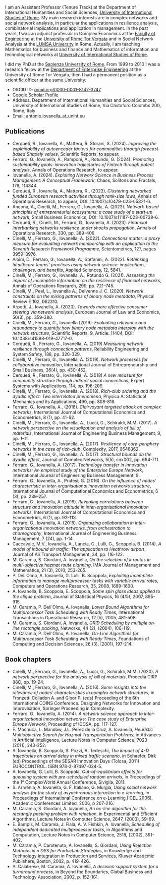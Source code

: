 
I am an Assistant Professor (Tenure Track) at the Department of International Humanities and Social Sciences, [University of International Studies of Rome](https://www.unint.eu/it/). My main research interests are in complex networks and social network analysis, in particular the applications in resilience analysis, combinatorial implications and application in management. In the past years, I was an adjunct professor in Complex Economics at the [Faculty of Engineering](http://gestionale.uniroma2.it) at the [University of Rome Tor Vergata](http://web.uniroma2.it) and in Social Network Analysis at the [LUMSA University](https://www.lumsa.it/antonio-iovanella) in Rome. Actually, I am teaching Mathematics for business and finance and Mathematics of information and technological networks at [University of International Studies of Rome](https://www.unint.eu/it/).

I did my PhD at the [Sapienza University of Rome](www.uniroma1.it). From 1999 to 2010 I was a research fellow at the [Department of Enterprise Engineering](http://dii.uniroma2.it) at the University of Rome Tor Vergata, then I had a permanent position as a scientific officer at the same University.

- ORCID ID: [orcid.org/0000-0001-8147-3747](orcid.org/0000-0001-8147-3747)
- [Google Scholar Profile](https://scholar.google.it/citations?user=Df1ocvAAAAAJ&hl=it)
- Address: Department of International Humanities and Social Sciences, University of International Studies of Rome, Via Cristoforo Colombo 200, Rome, Italy
- Email: antonio.iovanella_at_unint.eu

## Publications
- Cerqueti, R., Iovanella, A., Mattera, R. Storani, S. (2024). _Improving the explainability of autoencoder factors for commodities through forecast-based Shapely values_, Scientific Reports, to appear.
- Ferraro, G., Iovanella, A., Ramponi, A., Rotundo, G. (2024). _Promoting sustainability goals: innovation trajectories of Fintech through patent analysis_, Annals of Operations Research, to appear.
- Iovanella, A. (2024). _Exploiting Network Science in Business Process Management: A Conceptual Framework_, Chaos, Solitons and Fractals, 178, 114344.
- Cerqueti, R., Iovanella, A., Mattera, R., (2023). _Clustering networked funded European research activities through rank-size laws_, Annals of Operations Research, to appear, DOI: 10.1007/s10479-023-05321-6.
- Ancona, A., Cinelli, M., Ferraro, G., Iovanella, A. (2023). _Network-based principles of entrepreneurial ecosystems: a case study of a start-up network_, Small Business Economics, DOI: 10.1007/s11187-023-00738-6.
- Cerqueti, R., Cinelli, M., Ferraro, G., Iovanella, A. (2023). _Financial interbanking networks resilience under shocks propagation_, Annals of Operations Research, 330, pp. 389-409.
- Cinelli, M., Ferraro, G., Iovanella, A. (2022). _Connections matter: a proxy measure for evaluating network membership with an application to the Seventh Research Framework Programme_, Scientometrics, 127, pages 3959–3976.
- Aloini, D., Ferraro, G., Iovanella, A., Stefanini, A. (2022). _Rethinking healthcare teams’ practices using network science: implications, challenges, and benefits_, Applied Sciences, 12, 5841.
- Cinelli, M., Ferraro, G., Iovanella, A., Rotundo G. (2021). _Assessing the impact of incomplete information on the resilience of financial networks_, Annals of Operations Research, 299, pp. 721–745.
- Cinelli, M., Peel, L., Iovanella A., Delvenne J. C. (2020). _Network constraints on the mixing patterns of binary node metadata_, Physical Review E 102, 062310.
- Arpetti, J., Iovanella, A. (2020). _Towards more effective consumer steering via network analysis_, European Journal of Law and Economics, 50(3), pp. 359-380.
- Cinelli, M., Ferraro, G., Iovanella (2019). _Evaluating relevance and redundancy to quantify how binary node metadata interplay with the network structure_, Scientific Reports, 9, Article: 11404, DOI: 10.1038/s41598-019-47717-0.
- Cerqueti, R., Ferraro, G., Iovanella, A. (2019) _Measuring network resilience through connection patterns_, Reliability Engineering and System Safety, 188, pp. 320-329.
-	Cinelli, M., Ferraro, G., Iovanella, A. (2019). _Network processes for collaborative innovation_, International Journal of Entrepreneurship and Small Business, 36(4), pp. 430-452.
- Cerqueti, R., Ferraro, G., Iovanella, A. (2018) _A new measure for community structure through indirect social connections_, Expert Systems with Applications, 114, pp. 196-209.
- Cinelli, M., Ferraro, G., Iovanella, A. (2018). _Rich-club ordering and the dyadic effect: Two interrelated phenomena_, Physica A: Statistical Mechanics and its Applications, 490, pp. 808-818.
- Ferraro, G., Iovanella, A., (2018). _Clairvoyant targeted attack on complex networks_, International Journal of Computational Economics and Econometrics, 8 (1), pp. 41-62. 
- Cinelli, M., Ferraro, G., Iovanella, A., Lucci, G., Schiraldi, M.M. (2017). _A network perspective on the visualization and analysis of bill of materials_, International Journal of Engineering Business Management, 9, pp. 1-11.
- Cinelli, M., Ferraro, G., Iovanella, A. (2017). _Resilience of core-periphery networks in the case of rich-club_, Complexity, 2017, 6548362.
-	Cinelli, M., Ferraro, G., Iovanella, A. (2017). _Structural bounds on the dyadic effect_, Journal of Complex Networks, 5(5), cnx002, pp. 694-711.
-	Ferraro, G., Iovanella, A. (2017). _Technology transfer in innovation networks: An empirical study of the Enterprise Europe Network_, International Journal of Engineering Business Management, 9.
-	Ferraro, G., Iovanella, A., Pratesi, G. (2016). _On the influence of nodes’ characteristic in inter-organisational innovation networks structure_, International Journal of Computational Economics and Econometrics, 6 (3), pp. 239-257. 
-	Ferraro, G., Iovanella, A. (2016). _Revealing correlations between structure and innovation attitude in inter-organisational innovation networks_, International Journal of Computational Economics and Econometrics, 6 (1), pp. 93-113.
-	Ferraro, G., Iovanella, A. (2015). _Organizing collaboration in inter-organizational innovation networks, from orchestration to choreography_, International Journal of Engineering Business Management, 7 (24), pp. 1-14. 
-	Caccavale, M.V., Iovanella, A., Lancia, C., Lulli, G., Scoppola, B. (2014). _A model of inbound air traffic: The application to Heathrow airport_, Journal of Air Transport Management, 34, pp. 116-122.
-	M. Caramia, S. Giordani, A. Iovanella, _On the selection of k routes in multi-objective hazmat route planning_, IMA Journal of Management and Mathematics, 21 (3), 2010, 253-265.
-	P. Dell’Olmo, A. Iovanella, G. Lulli, B. Scoppola, _Exploiting incomplete information to manage multiprocessor tasks with variable arrival rates_, Computers and Operations Research, 35, 2008, 1689-1600.
-	A. Iovanella, B. Scoppola, E. Scoppola, _Some spin glass ideas applied to the clique problem_, Journal of Statistical Physics, 16 (4/5), 2007, 895-915.
-	M. Caramia, P. Dell'Olmo, A. Iovanella, _Lower Bound Algorithms for Multiprocessor Task Scheduling with Ready Times_, International Transactions in Operational Research, 12 (5), 2005, 481-508.
-	M. Caramia, S. Giordani, A. Iovanella, _GRID Scheduling by multiple on-line rectangle packing_, Networks, 44 (2), (2004), 106-119.
-	M. Caramia, P. Dell'Olmo, A. Iovanella, _On-Line Algorithms for Multiprocessor Task Scheduling with Ready Times_, Foundations of Computing and Decision Sciences, 26 (3), (2001), 197-214.

## Book chapters

- Cinelli, M., Ferraro, G., Iovanella, A., Lucci, G., Schiraldi, M.M. (2020). _A network perspective for the analysis of bill of materials_, Procedia CIRP 88C, pp. 19-24.
- Cinelli, M., Ferraro, G., Iovanella, A. (2016). _Some insights into the relevance of nodes' characteristics in complex network structures_, in Fronzetti Colladon A. and Gloor P. (eds) Proceeding of the 6th International COINS Conference. Designing Networks for Innovation and Improvisation, Springer Proceeding in Complexity.
-	Ferraro, G., Iovanella, A. (2014). _A network science approach to inter-organizational innovation networks: The case study of Enterprise Europe Network_, Proceeding of ICCSA, pp. 117-127.
-	E. Machuca, L. Mandow, J.L. Pèrez de la Cruz, A. Iovanella, _Heuristic Multiobjective Search for Hazmat Transportation Problems_, in Advances in Artificial Intelligence, Lecture Notes in Computer Science, 7023 (2011), 243-252.
-	A. Iovanella, B. Scoppola, S. Pozzi, A. Tedeschi, _The impact of 4-D trajectories on arrival delay in mixed traffic scenario_, in Schaefer, Dirk (ed) Proceedings of the SESAR Innovation Days (Tolosa, 2011) EUROCONTROL. ISBN 978-2-87497-024-5. 
-	A. Iovanella, G. Lulli, B. Scoppola, _Out-of-equilibrium effects for queueing system with pre-scheduled random arrivals_, in Proceedings of the 1° ComplexWorld Annual Conference, Siviglia, 2011.
-	S. Armenia, A. Iovanella, G. F. Italiano, G. Murgia, _Using social network analysis for the study of asynchronous interaction in e-learning_, in Proceedings of International Conference on e-Learning (ICEL 2006), Academic Conferences Limited, 2006, p 207-216.
-	M. Caramia, S. Giordani, A. Iovanella, _An on-line algorithm for the rectangle packing problem with rejection_, in Experimental and Efficient Algorithms, Lecture Notes in Computer Science, 2647, (2003), 59-69.
-	E. Bampis, M. Caramia, J. Fiala, A. V. Fishkin, A. Iovanella, _Scheduling of independent dedicated multiprocessor tasks_, in Algorithms and Computation, Lecture Notes in Computer Science, 2518, (2002), 391-402.
-	M. Caramia, P. Carotenuto, A. Iovanella, S. Giordani, _Using Rejection Methods in a DSS for Production Strategies_, in Knowledge and Technology Integration in Production and Services, Kluwer Academic Publishers, Boston, 2002, p. 419-426.
-	A. Calabrese, M. Caramia, A. Iovanella, _A decision support system for a turnaround process_, in Beyond the Boundaries, Global Business and Technology Association, 2002, p. 152-161.

